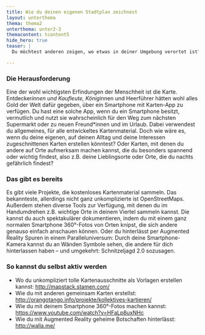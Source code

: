 ```yaml
---
title: Wie du deinen eigenen Stadtplan zeichnest
layout: unterthema
thema: thema2
unterthema: unter2-3
themacontent: tcontent5
hide_hero: true
teaser: |
  Du möchtest anderen zeigen, wo etwas in deiner Umgebung verortet ist? Dann zeichne eine Karte! So geht's.

---
```


### Die Herausforderung
Eine der wohl wichtigsten Erfindungen der Menschheit ist die Karte. Entdecker*innen und Kaufleute, König*innen und Heerführer hätten wohl alles Gold der Welt dafür gegeben, über ein Smartphone mit Karten-App zu verfügen. Du hast eine solche App, wenn du ein Smartphone besitzt, vermutlich und nutzt sie wahrscheinlich für den Weg zum nächsten Supermarkt oder zu neuen Freund*innen und im Urlaub. Dabei verwendest du allgemeines, für alle entwickeltes Kartenmaterial. Doch wie wäre es, wenn du deine eigenen, auf deinen Alltag und deine Interessen zugeschnittenen Karten erstellen könntest? Oder Karten, mit denen du andere auf Orte aufmerksam machen kannst, die du besonders spannend oder wichtig findest, also z.B. deine Lieblingsorte oder Orte, die du nachts gefährlich findest?

### Das gibt es bereits
Es gibt viele Projekte, die kostenloses Kartenmaterial sammeln. Das bekannteste, allerdings nicht ganz unkomplizierte ist OpenStreetMaps. Außerdem stehen diverse Tools zur Verfügung, mit denen du im Handumdrehen z.B. wichtige Orte in deinem Viertel sammeln kannst. Die kannst du auch spektakulärer dokumentieren, indem du mit einem ganz normalen Smartphone 360°-Fotos von Orten knipst, die sich andere genauso einfach anschauen können. Oder du hinterlässt per Augmented Reality Spuren in einem Paralleluniversum: Durch deine Smartphone-Kamera kannst du an Wänden Symbole sehen, die andere für dich hinterlassen haben – und umgekehrt: Schnitzeljagd 2.0 sozusagen.

### So kannst du selbst aktiv werden
* Wo du unkompliziert tolle Kartenausschnitte als Vorlagen erstellen kannst: http://mapstack.stamen.com/
* Wie du mit anderen gemeinsam Karten erstellst: http://orangotango.info/projekte/kollektives-kartieren/
* Wie du mit deinem Smartphone 360°-Fotos machen kannst: https://www.youtube.com/watch?v=HFaLp8uxNHc
* Wie du mit Augmented Reality geheime Botschaften hinterlässt: http://walla.me/
